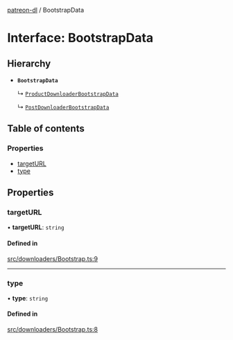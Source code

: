 [patreon-dl](../README.md) / BootstrapData

# Interface: BootstrapData

## Hierarchy

- **`BootstrapData`**

  ↳ [`ProductDownloaderBootstrapData`](ProductDownloaderBootstrapData.md)

  ↳ [`PostDownloaderBootstrapData`](PostDownloaderBootstrapData.md)

## Table of contents

### Properties

- [targetURL](BootstrapData.md#targeturl)
- [type](BootstrapData.md#type)

## Properties

### targetURL

• **targetURL**: `string`

#### Defined in

[src/downloaders/Bootstrap.ts:9](https://github.com/patrickkfkan/patreon-dl/blob/e9fb122/src/downloaders/Bootstrap.ts#L9)

___

### type

• **type**: `string`

#### Defined in

[src/downloaders/Bootstrap.ts:8](https://github.com/patrickkfkan/patreon-dl/blob/e9fb122/src/downloaders/Bootstrap.ts#L8)
